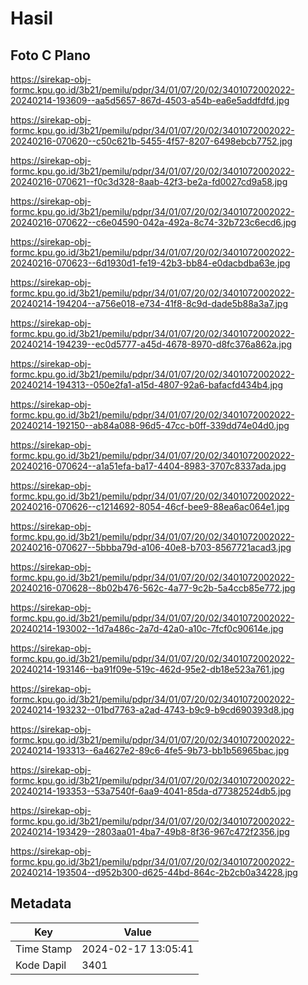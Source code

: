 # Hasil

## Foto C Plano

https://sirekap-obj-formc.kpu.go.id/3b21/pemilu/pdpr/34/01/07/20/02/3401072002022-20240214-193609--aa5d5657-867d-4503-a54b-ea6e5addfdfd.jpg

https://sirekap-obj-formc.kpu.go.id/3b21/pemilu/pdpr/34/01/07/20/02/3401072002022-20240216-070620--c50c621b-5455-4f57-8207-6498ebcb7752.jpg

https://sirekap-obj-formc.kpu.go.id/3b21/pemilu/pdpr/34/01/07/20/02/3401072002022-20240216-070621--f0c3d328-8aab-42f3-be2a-fd0027cd9a58.jpg

https://sirekap-obj-formc.kpu.go.id/3b21/pemilu/pdpr/34/01/07/20/02/3401072002022-20240216-070622--c6e04590-042a-492a-8c74-32b723c6ecd6.jpg

https://sirekap-obj-formc.kpu.go.id/3b21/pemilu/pdpr/34/01/07/20/02/3401072002022-20240216-070623--6d1930d1-fe19-42b3-bb84-e0dacbdba63e.jpg

https://sirekap-obj-formc.kpu.go.id/3b21/pemilu/pdpr/34/01/07/20/02/3401072002022-20240214-194204--a756e018-e734-41f8-8c9d-dade5b88a3a7.jpg

https://sirekap-obj-formc.kpu.go.id/3b21/pemilu/pdpr/34/01/07/20/02/3401072002022-20240214-194239--ec0d5777-a45d-4678-8970-d8fc376a862a.jpg

https://sirekap-obj-formc.kpu.go.id/3b21/pemilu/pdpr/34/01/07/20/02/3401072002022-20240214-194313--050e2fa1-a15d-4807-92a6-bafacfd434b4.jpg

https://sirekap-obj-formc.kpu.go.id/3b21/pemilu/pdpr/34/01/07/20/02/3401072002022-20240214-192150--ab84a088-96d5-47cc-b0ff-339dd74e04d0.jpg

https://sirekap-obj-formc.kpu.go.id/3b21/pemilu/pdpr/34/01/07/20/02/3401072002022-20240216-070624--a1a51efa-ba17-4404-8983-3707c8337ada.jpg

https://sirekap-obj-formc.kpu.go.id/3b21/pemilu/pdpr/34/01/07/20/02/3401072002022-20240216-070626--c1214692-8054-46cf-bee9-88ea6ac064e1.jpg

https://sirekap-obj-formc.kpu.go.id/3b21/pemilu/pdpr/34/01/07/20/02/3401072002022-20240216-070627--5bbba79d-a106-40e8-b703-8567721acad3.jpg

https://sirekap-obj-formc.kpu.go.id/3b21/pemilu/pdpr/34/01/07/20/02/3401072002022-20240216-070628--8b02b476-562c-4a77-9c2b-5a4ccb85e772.jpg

https://sirekap-obj-formc.kpu.go.id/3b21/pemilu/pdpr/34/01/07/20/02/3401072002022-20240214-193002--1d7a486c-2a7d-42a0-a10c-7fcf0c90614e.jpg

https://sirekap-obj-formc.kpu.go.id/3b21/pemilu/pdpr/34/01/07/20/02/3401072002022-20240214-193146--ba91f09e-519c-462d-95e2-db18e523a761.jpg

https://sirekap-obj-formc.kpu.go.id/3b21/pemilu/pdpr/34/01/07/20/02/3401072002022-20240214-193232--01bd7763-a2ad-4743-b9c9-b9cd690393d8.jpg

https://sirekap-obj-formc.kpu.go.id/3b21/pemilu/pdpr/34/01/07/20/02/3401072002022-20240214-193313--6a4627e2-89c6-4fe5-9b73-bb1b56965bac.jpg

https://sirekap-obj-formc.kpu.go.id/3b21/pemilu/pdpr/34/01/07/20/02/3401072002022-20240214-193353--53a7540f-6aa9-4041-85da-d77382524db5.jpg

https://sirekap-obj-formc.kpu.go.id/3b21/pemilu/pdpr/34/01/07/20/02/3401072002022-20240214-193429--2803aa01-4ba7-49b8-8f36-967c472f2356.jpg

https://sirekap-obj-formc.kpu.go.id/3b21/pemilu/pdpr/34/01/07/20/02/3401072002022-20240214-193504--d952b300-d625-44bd-864c-2b2cb0a34228.jpg


## Metadata

| Key        | Value               |
| ---------- | ------------------- |
| Time Stamp | 2024-02-17 13:05:41 |
| Kode Dapil | 3401                |



